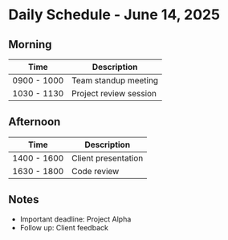 # Daily Schedule - June 14, 2025

## Morning
| Time | Description |
|------|-------------|
| 0900 - 1000 | Team standup meeting |
| 1030 - 1130 | Project review session |

## Afternoon  
| Time | Description |
|------|-------------|
| 1400 - 1600 | Client presentation |
| 1630 - 1800 | Code review |

## Notes
- Important deadline: Project Alpha
- Follow up: Client feedback

